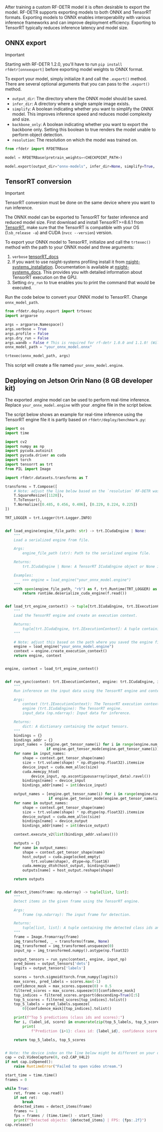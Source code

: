 After training a custom RF-DETR model it is often desirable to export the model.
RF-DETR supports exporting models to both ONNX and TensorRT formats.
Exporting models to ONNX enables interoperability with various inference frameworks and can improve deployment efficiency.
Exporting to TensorRT typically reduces inference latency and model size.

## ONNX export

> [!IMPORTANT]
> Starting with RF-DETR 1.2.0, you'll have to run `pip install rfdetr[onnxexport]` before exporting model weights to ONNX format.  

To export your model, simply initialize it and call the `.export()` method. There are several optional arguments that you can pass to the `.export()` method. 

*   `output_dir`: The directory where the ONNX model should be saved.
*   `infer_dir`: A directory where a single sample image exists.
*   `simplify`: A boolean indicating whether you want to simplify the ONNX model. This improves inference speed and reduces model complexity and size.
*   `backbone_only`: A boolean indicating whether you want to export the backbone only. Setting this boolean to true renders the model unable to perform object detection.
*   `resolution`: The resolution on which the model was trained on.

```python
from rfdetr import RFDETRBase

model = RFDETRBase(pretrain_weights=<CHECKPOINT_PATH>)

model.export(output_dir="onnx-models", infer_dir=None, simplify=True,  backbone_only=False, resolution=1120)
```

## TensorRT conversion

> [!IMPORTANT]
> TensorRT conversion must be done on the same device where you want to run inference. 

The ONNX model can be exported to TensorRT for faster inference and reduced model size.
First download and install TensorRT>=8.6.1 from [TensorRT](https://developer.nvidia.com/tensorrt/download), make sure that the TensorRT is compatible with your OS (`lsb_release -a`) and CUDA (`nvcc --version`) version.

To export your ONNX model to TensorRT, initialize and call the `trtexec()` method with the path to your ONNX model and three arguments:

1. `verbose` [tensorRT_docs](https://docs.nvidia.com/deeplearning/tensorrt/latest/reference/command-line-programs.)
2. If you want to use nsight-systems profiling install it from [nsight-systems_installation](https://docs.nvidia.com/nsight-systems/InstallationGuide/index.html). Documentation is available at [nsight-systems_docs](https://docs.nvidia.com/nsight-systems/UserGuide/index.html#profiling-from-the-cli). This provides you with detailed information about TensorRT execution on the GPU.
3. Setting `dry_run` to true enables you to print the command that would be executed.

Run the code below to convert your ONNX model to TensorRT. Change `onnx_model_path`.

```python
from rfdetr.deploy.export import trtexec
import argparse

args = argparse.Namespace()
args.verbose = True
args.profile = False
args.dry_run = False
args.wandb = False # This is required for rf-detr 1.0.0 and 1.1.0! (Will be dropped from 1.2.0 onwards)
onnx_model_path = "your_onnx_model.onnx"

trtexec(onnx_model_path, args)
```
This script will create a file named `your_onnx_model.engine`.

## Deploying on Jetson Orin Nano (8 GB developer kit)

The exported .engine model can be used to perform real-time inference.
Replace `your_onnx_model.engine` with your .engine file in the script below.

The script below shows an example for real-time inference using the TensorRT engine file it is partly based on `rfdetr/deploy/benchmark.py`:

```python
import os
import time

import cv2
import numpy as np
import pycuda.autoinit
import pycuda.driver as cuda
import torch
import tensorrt as trt
from PIL import Image

import rfdetr.datasets.transforms as T

transforms = T.Compose([
    # Note: adjust the line below based on the `resolution` RF-DETR was trained.
    T.SquareResize([1120]),
    T.ToTensor(),
    T.Normalize([0.485, 0.456, 0.406], [0.229, 0.224, 0.225])
])

TRT_LOGGER = trt.Logger(trt.Logger.INFO)


def load_engine(engine_file_path: str) -> trt.ICudaEngine | None:
    """
    Load a serialized engine from file.

    Args:
        engine_file_path (str): Path to the serialized engine file.

    Returns:
        trt.ICudaEngine | None: A TensorRT ICudaEngine object or None if loading failed.

    Examples:
        >>> engine = load_engine("your_onnx_model.engine")
    """
    with open(engine_file_path, "rb") as f, trt.Runtime(TRT_LOGGER) as runtime:
        return runtime.deserialize_cuda_engine(f.read())


def load_trt_engine_context() -> tuple[trt.ICudaEngine, trt.IExecutionContext]:
    """
    Load the TensorRT engine and create an execution context.

    Returns:
        tuple[trt.ICudaEngine, trt.IExecutionContext]: A tuple containing the TensorRT engine and execution context.
    """

    # Note: adjust this based on the path where you saved the engine file.
    engine = load_engine("your_onnx_model.engine")
    context = engine.create_execution_context()
    return engine, context


engine, context = load_trt_engine_context()


def run_sync(context: trt.IExecutionContext, engine: trt.ICudaEngine, input_data: np.ndarray) -> dict:
    """
    Run inference on the input data using the TensorRT engine and context.

    Args:
        context (trt.IExecutionContext): The TensorRT execution context.
        engine (trt.ICudaEngine): The TensorRT engine.
        input_data (np.ndarray): Input data for inference.

    Returns:
        dict: A dictionary containing the output tensors.
    """
    bindings = {}
    bindings_addr = {}
    input_names = [engine.get_tensor_name(i) for i in range(engine.num_io_tensors)
                   if engine.get_tensor_mode(engine.get_tensor_name(i)) == trt.TensorIOMode.INPUT]
    for name in input_names:
        shape = context.get_tensor_shape(name)
        size = trt.volume(shape) * np.dtype(np.float32).itemsize
        device_input = cuda.mem_alloc(size)
        cuda.memcpy_htod(
            device_input, np.ascontiguousarray(input_data).ravel())
        bindings[name] = device_input
        bindings_addr[name] = int(device_input)

    output_names = [engine.get_tensor_name(i) for i in range(engine.num_io_tensors)
                    if engine.get_tensor_mode(engine.get_tensor_name(i)) == trt.TensorIOMode.OUTPUT]
    for name in output_names:
        shape = context.get_tensor_shape(name)
        size = trt.volume(shape) * np.dtype(np.float32).itemsize
        device_output = cuda.mem_alloc(size)
        bindings[name] = device_output
        bindings_addr[name] = int(device_output)

    context.execute_v2(list(bindings_addr.values()))

    outputs = {}
    for name in output_names:
        shape = context.get_tensor_shape(name)
        host_output = cuda.pagelocked_empty(
            trt.volume(shape), dtype=np.float16)
        cuda.memcpy_dtoh(host_output, bindings[name])
        outputs[name] = host_output.reshape(shape)

    return outputs


def detect_items(frame: np.ndarray) -> tuple[list, list]:
    """
    Detect items in the given frame using the TensorRT engine.

    Args:
        frame (np.ndarray): The input frame for detection.

    Returns:
        tuple[list, list]: A tuple containing the detected class ids and their confidence scores.
    """
    frame = Image.fromarray(frame)
    img_transformed, _ = transforms(frame, None)
    img_transformed = img_transformed.unsqueeze(0)
    input_np = img_transformed.numpy().astype(np.float32)

    output_tensors = run_sync(context, engine, input_np)
    pred_boxes = output_tensors['dets']
    logits = output_tensors['labels']

    scores = torch.sigmoid(torch.from_numpy(logits))
    max_scores, pred_labels = scores.max(-1)
    confidence_mask = max_scores.squeeze(0) > 0.5
    filtered_scores = max_scores.squeeze(0)[confidence_mask]
    top_indices = filtered_scores.argsort(descending=True)[:5]
    top_5_scores = filtered_scores[top_indices].tolist()
    top_5_labels = pred_labels.squeeze(
        0)[confidence_mask][top_indices].tolist()

    print(f"Top 5 predictions (class ids and scores):")
    for i, (label_id, score) in enumerate(zip(top_5_labels, top_5_scores)):
        print(
            f"Prediction {i+1}: class id: {label_id}, confidence score: {score}")

    return top_5_labels, top_5_scores


# Note: the device index on the line below might be different on your device.
cap = cv2.VideoCapture(0, cv2.CAP_V4L2)
if not cap.isOpened():
    raise RuntimeError("Failed to open video stream.")

start_time = time.time()
frames = 0

while True:
    ret, frame = cap.read()
    if not ret:
        break
    detected_items = detect_items(frame)
    frames += 1
    fps = frames / (time.time() - start_time)
    print(f"Detected objects: {detected_items} | FPS: {fps:.2f}")
cap.release()
```
